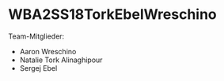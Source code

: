 # WBA2SS18TorkEbelWreschino

Team-Mitglieder:
* Aaron Wreschino
* Natalie Tork Alinaghipour
* Sergej Ebel
